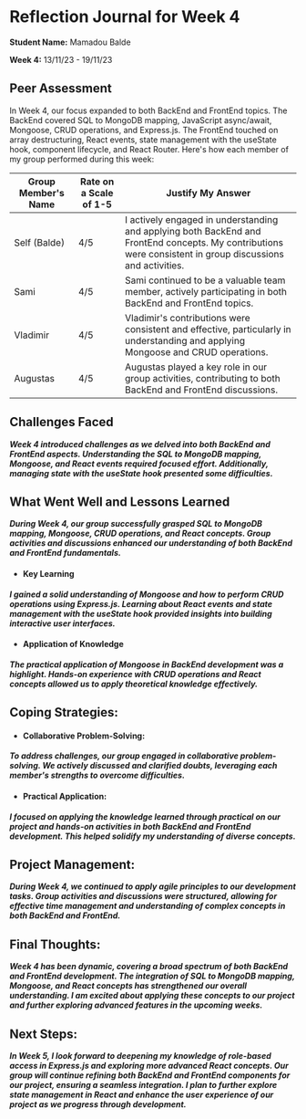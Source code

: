 ﻿# Reflection Journal for Week 4
**Student Name:** Mamadou Balde

**Week 4:** 13/11/23 - 19/11/23

## Peer Assessment

In Week 4, our focus expanded to both BackEnd and FrontEnd topics. The BackEnd covered SQL to MongoDB mapping, JavaScript async/await, Mongoose, CRUD operations, and Express.js. The FrontEnd touched on array destructuring, React events, state management with the useState hook, component lifecycle, and React Router. Here's how each member of my group performed during this week:

| Group Member's Name | Rate on a Scale of 1-5 | Justify My Answer |
|---------------------|-------------------------|-------------------|
| Self (Balde)        | 4/5                     | I actively engaged in understanding and applying both BackEnd and FrontEnd concepts. My contributions were consistent in group discussions and activities. |
| Sami                | 4/5                     | Sami continued to be a valuable team member, actively participating in both BackEnd and FrontEnd topics. |
| Vladimir            | 4/5                     | Vladimir's contributions were consistent and effective, particularly in understanding and applying Mongoose and CRUD operations. |
| Augustas            | 4/5                     | Augustas played a key role in our group activities, contributing to both BackEnd and FrontEnd discussions. |

## Challenges Faced

***Week 4 introduced challenges as we delved into both BackEnd and FrontEnd aspects. Understanding the SQL to MongoDB mapping, Mongoose, and React events required focused effort. Additionally, managing state with the useState hook presented some difficulties.***

## What Went Well and Lessons Learned

***During Week 4, our group successfully grasped SQL to MongoDB mapping, Mongoose, CRUD operations, and React concepts. Group activities and discussions enhanced our understanding of both BackEnd and FrontEnd fundamentals.***

- #### Key Learning

***I gained a solid understanding of Mongoose and how to perform CRUD operations using Express.js. Learning about React events and state management with the useState hook provided insights into building interactive user interfaces.***

- #### Application of Knowledge

***The practical application of Mongoose in BackEnd development was a highlight. Hands-on experience with CRUD operations and React concepts allowed us to apply theoretical knowledge effectively.***

## Coping Strategies:

- #### Collaborative Problem-Solving:

***To address challenges, our group engaged in collaborative problem-solving. We actively discussed and clarified doubts, leveraging each member's strengths to overcome difficulties.***

- #### Practical Application:

***I focused on applying the knowledge learned through practical on our project and hands-on activities in both BackEnd and FrontEnd development. This helped solidify my understanding of diverse concepts.***

## Project Management:

***During Week 4, we continued to apply agile principles to our development tasks. Group activities and discussions were structured, allowing for effective time management and understanding of complex concepts in both BackEnd and FrontEnd.***

## Final Thoughts:

***Week 4 has been dynamic, covering a broad spectrum of both BackEnd and FrontEnd development. The integration of SQL to MongoDB mapping, Mongoose, and React concepts has strengthened our overall understanding. I am excited about applying these concepts to our project and further exploring advanced features in the upcoming weeks.***

## Next Steps:

***In Week 5, I look forward to deepening my knowledge of role-based access in Express.js and exploring more advanced React concepts. Our group will continue refining both BackEnd and FrontEnd components for our project, ensuring a seamless integration. I plan to further explore state management in React and enhance the user experience of our project as we progress through development.***
